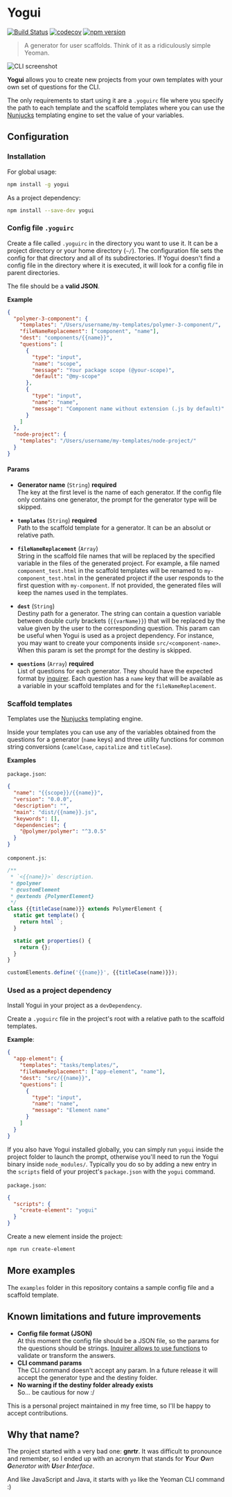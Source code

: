 # Yogui

[![Build Status](https://img.shields.io/travis/kcmr/yogui/master.svg)](https://travis-ci.org/kcmr/yogui) 
[![codecov](https://codecov.io/gh/kcmr/yogui/branch/master/graph/badge.svg)](https://codecov.io/gh/kcmr/yogui)
[![npm version](https://badge.fury.io/js/yogui.svg)](https://badge.fury.io/js/yogui)

> A generator for user scaffolds. Think of it as a ridiculously simple Yeoman.

![CLI screenshot](https://raw.githubusercontent.com/kcmr/yogui/master/docs/yogui.gif)

**Yogui** allows you to create new projects from your own templates with your own set of questions for the CLI. 

The only requirements to start using it are a `.yoguirc` file where you specify the path to each template and the scaffold templates where you can use the [Nunjucks](https://mozilla.github.io/nunjucks/) templating engine to set the value of your variables.

## Configuration

### Installation

For global usage:

```sh
npm install -g yogui
```

As a project dependency:

```sh
npm install --save-dev yogui
```

### Config file `.yoguirc`

Create a file called `.yoguirc` in the directory you want to use it. It can be a project directory or your home directory (`~/`). The configuration file sets the config for that directory and all of its subdirectories. If Yogui doesn't find a config file in the directory where it is executed, it will look for a config file in parent directories.

The file should be a **valid JSON**.

**Example**

```json
{
  "polymer-3-component": {
    "templates": "/Users/username/my-templates/polymer-3-component/",
    "fileNameReplacement": ["component", "name"],
    "dest": "components/{{name}}",
    "questions": [
      {
        "type": "input",
        "name": "scope",
        "message": "Your package scope (@your-scope)",
        "default": "@my-scope"
      },
      {
        "type": "input",
        "name": "name",
        "message": "Component name without extension (.js by default)"
      }
    ]
  },
  "node-project": {
    "templates": "/Users/username/my-templates/node-project/"
  }
}
```

#### Params

- **Generator name** (`String`) **required**   
The key at the first level is the name of each generator. If the config file only contains one generator, the prompt for the generator type will be skipped.

- **`templates`** (`String`) **required**   
Path to the scaffold template for a generator. It can be an absolut or relative path.

- **`fileNameReplacement`** (`Array`)    
String in the scaffold file names that will be replaced by the specified variable in the files of the generated project. For example, a file named `component_test.html` in the scaffold templates will be renamed to `my-component_test.html` in the generated project if the user responds to the first question with `my-component`. If not provided, the generated files will keep the names used in the templates.

- **`dest`** (`String`)   
Destiny path for a generator. The string can contain a question variable between double curly brackets (`{{varName}}`) that will be replaced by the value given by the user to the corresponding question. This param can be useful when Yogui is used as a project dependency. For instance, you may want to create your components inside `src/<component-name>`. When this param is set the prompt for the destiny is skipped.

- **`questions`** (`Array`) **required**   
List of questions for each generator. They should have the expected format by [inquirer](https://github.com/SBoudrias/Inquirer.js). Each question has a `name` key that will be available as a variable in your scaffold templates and for the `fileNameReplacement`.


### Scaffold templates

Templates use the [Nunjucks](https://mozilla.github.io/nunjucks/) templating engine. 

Inside your templates you can use any of the variables obtained from the questions for a generator (`name` keys) and three utility functions for common string conversions (`camelCase`, `capitalize` and `titleCase`).

**Examples**

`package.json`:

```json
{
  "name": "{{scope}}/{{name}}",
  "version": "0.0.0",
  "description": "",
  "main": "dist/{{name}}.js",
  "keywords": [],
  "dependencies": {
    "@polymer/polymer": "^3.0.5"
  }
}
```

`component.js`:

```js
/**
 * `<{{name}}>` description.
 * @polymer
 * @customElement
 * @extends {PolymerElement}
 */
class {{titleCase(name)}} extends PolymerElement {
  static get template() {
    return html``;
  }

  static get properties() {
    return {};
  }
}

customElements.define('{{name}}', {{titleCase(name)}});
```

### Used as a project dependency

Install Yogui in your project as a `devDependency`.

Create a `.yoguirc` file in the project's root with a relative path to the scaffold templates.

**Example**:

```json
{
  "app-element": {
    "templates": "tasks/templates/",
    "fileNameReplacement": ["app-element", "name"],
    "dest": "src/{{name}}",
    "questions": [
      {
        "type": "input",
        "name": "name",
        "message": "Element name"
      }
    ]
  }
}
```

If you also have Yogui installed globally, you can simply run `yogui` inside the project folder to launch the prompt, otherwise you'll need to run the Yogui binary inside `node_modules/`. Typically you do so by adding a new entry in the `scripts` field of your project's `package.json` with the `yogui` command.

`package.json`:

```json
{
  "scripts": {
    "create-element": "yogui"
  }
}
```

Create a new element inside the project:

```sh
npm run create-element
```

## More examples

The `examples` folder in this repository contains a sample config file and a scaffold template.

## Known limitations and future improvements

- **Config file format (JSON)**   
At this moment the config file should be a JSON file, so the params for the questions should be strings. [Inquirer allows to use functions](https://github.com/SBoudrias/Inquirer.js#questions) to validate or transform the answers.
- **CLI command params**   
The CLI command doesn't accept any param. In a future release it will accept the generator type and the destiny folder.
- **No warning if the destiny folder already exists**   
So... be cautious for now :/

This is a personal project maintained in my free time, so I'll be happy to accept contributions.

## Why that name?

The project started with a very bad one: **gnrtr**. It was difficult to pronounce and remember, so I ended up with an acronym that stands for ***Y**our **O**wn **G**enerator with **U**ser **I**nterface*.

And like JavaScript and Java, it starts with `yo` like the Yeoman CLI command :)

